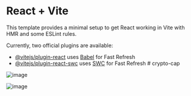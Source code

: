 # React + Vite

This template provides a minimal setup to get React working in Vite with HMR and some ESLint rules.

Currently, two official plugins are available:

- [@vitejs/plugin-react](https://github.com/vitejs/vite-plugin-react/blob/main/packages/plugin-react/README.md) uses [Babel](https://babeljs.io/) for Fast Refresh
- [@vitejs/plugin-react-swc](https://github.com/vitejs/vite-plugin-react-swc) uses [SWC](https://swc.rs/) for Fast Refresh
#   c r y p t o - c a p 
 

 ![image](https://github.com/MamvotaTake/crypto-cap/assets/79244628/b2926ee8-ad44-4d7d-9782-fcd749c3f72a)

![image](https://github.com/MamvotaTake/crypto-cap/assets/79244628/5c052b30-ec1b-4752-a531-08a1c228c355)

